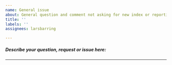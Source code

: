 ```yaml
---
name: General issue 
about: General question and comment not asking for new index or reporting errors in index definition 
title: ''
labels: ''
assignees: larsbarring

---
```


##### Describe your question, request or issue here: #####


* * *

